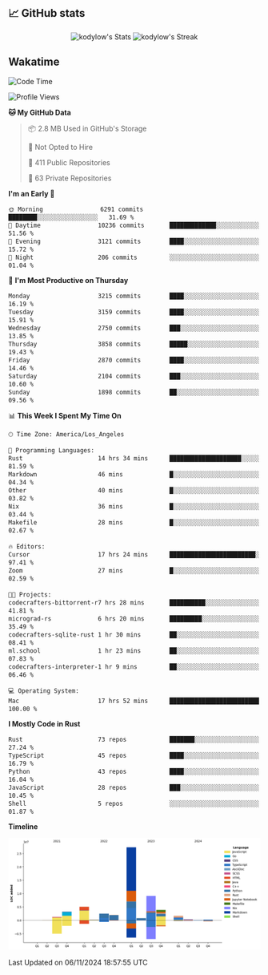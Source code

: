 ## 📈 GitHub stats
<!--START_SECTION:github-->
<div class="badges-githubstats">
  <p align="center">
    <img src="https://github-readme-stats.vercel.app/api?username=kodylow&theme=tokyonight&show_icons=true&hide_border=true&count_private=true" alt="kodylow's Stats" height="165">
    <img src="https://github-readme-streak-stats.herokuapp.com/?user=kodylow&theme=tokyonight&hide_border=true" alt="kodylow's Streak" height="165">
  </p>
</div>
<!--END_SECTION:github-->

## Wakatime 
<!--START_SECTION:waka-->
![Code Time](http://img.shields.io/badge/Code%20Time-1%2C243%20hrs%2020%20mins-blue)

![Profile Views](http://img.shields.io/badge/Profile%20Views-5-blue)

**🐱 My GitHub Data** 

> 📦 2.8 MB Used in GitHub's Storage 
 > 
> 🚫 Not Opted to Hire
 > 
> 📜 411 Public Repositories 
 > 
> 🔑 63 Private Repositories 
 > 
**I'm an Early 🐤** 

```text
🌞 Morning                6291 commits        ████████░░░░░░░░░░░░░░░░░   31.69 % 
🌆 Daytime                10236 commits       █████████████░░░░░░░░░░░░   51.56 % 
🌃 Evening                3121 commits        ████░░░░░░░░░░░░░░░░░░░░░   15.72 % 
🌙 Night                  206 commits         ░░░░░░░░░░░░░░░░░░░░░░░░░   01.04 % 
```
📅 **I'm Most Productive on Thursday** 

```text
Monday                   3215 commits        ████░░░░░░░░░░░░░░░░░░░░░   16.19 % 
Tuesday                  3159 commits        ████░░░░░░░░░░░░░░░░░░░░░   15.91 % 
Wednesday                2750 commits        ███░░░░░░░░░░░░░░░░░░░░░░   13.85 % 
Thursday                 3858 commits        █████░░░░░░░░░░░░░░░░░░░░   19.43 % 
Friday                   2870 commits        ████░░░░░░░░░░░░░░░░░░░░░   14.46 % 
Saturday                 2104 commits        ███░░░░░░░░░░░░░░░░░░░░░░   10.60 % 
Sunday                   1898 commits        ██░░░░░░░░░░░░░░░░░░░░░░░   09.56 % 
```


📊 **This Week I Spent My Time On** 

```text
🕑︎ Time Zone: America/Los_Angeles

💬 Programming Languages: 
Rust                     14 hrs 34 mins      ████████████████████░░░░░   81.59 % 
Markdown                 46 mins             █░░░░░░░░░░░░░░░░░░░░░░░░   04.34 % 
Other                    40 mins             █░░░░░░░░░░░░░░░░░░░░░░░░   03.82 % 
Nix                      36 mins             █░░░░░░░░░░░░░░░░░░░░░░░░   03.44 % 
Makefile                 28 mins             █░░░░░░░░░░░░░░░░░░░░░░░░   02.67 % 

🔥 Editors: 
Cursor                   17 hrs 24 mins      ████████████████████████░   97.41 % 
Zoom                     27 mins             █░░░░░░░░░░░░░░░░░░░░░░░░   02.59 % 

🐱‍💻 Projects: 
codecrafters-bittorrent-r7 hrs 28 mins       ██████████░░░░░░░░░░░░░░░   41.81 % 
micrograd-rs             6 hrs 20 mins       █████████░░░░░░░░░░░░░░░░   35.49 % 
codecrafters-sqlite-rust 1 hr 30 mins        ██░░░░░░░░░░░░░░░░░░░░░░░   08.41 % 
ml.school                1 hr 23 mins        ██░░░░░░░░░░░░░░░░░░░░░░░   07.83 % 
codecrafters-interpreter-1 hr 9 mins         ██░░░░░░░░░░░░░░░░░░░░░░░   06.46 % 

💻 Operating System: 
Mac                      17 hrs 52 mins      █████████████████████████   100.00 % 
```

**I Mostly Code in Rust** 

```text
Rust                     73 repos            ███████░░░░░░░░░░░░░░░░░░   27.24 % 
TypeScript               45 repos            ████░░░░░░░░░░░░░░░░░░░░░   16.79 % 
Python                   43 repos            ████░░░░░░░░░░░░░░░░░░░░░   16.04 % 
JavaScript               28 repos            ███░░░░░░░░░░░░░░░░░░░░░░   10.45 % 
Shell                    5 repos             ░░░░░░░░░░░░░░░░░░░░░░░░░   01.87 % 
```



**Timeline**

![Lines of Code chart](https://raw.githubusercontent.com/Kodylow/Kodylow/master/assets/bar_graph.png)


 Last Updated on 06/11/2024 18:57:55 UTC
<!--END_SECTION:waka-->
